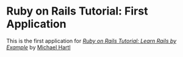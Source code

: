 # Ruby on Rails Tutorial: First Application

This is the first application for [*Ruby on Rails Tutorial: Learn Rails by Example*](http://railstutorial.org) by [Michael Hartl](http://michaelhartl.com)

